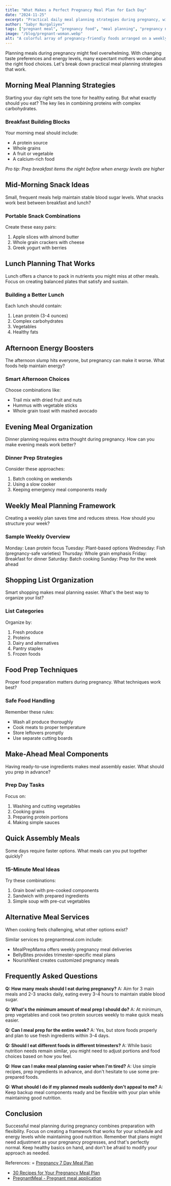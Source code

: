 ```yaml
---
title: "What Makes a Perfect Pregnancy Meal Plan for Each Day"
date: "2024-11-25"
excerpt: "Practical daily meal planning strategies during pregnancy, with simple recipes and food combinations that support both mom and baby."
author: "Sabyr Nurgaliyev"
tags: ["pregnant meal", "pregnancy food", "meal planning", "pregnancy nutrition"]
image: "/blog/pregnant-woman.webp"
alt: "A colorful array of pregnancy-friendly foods arranged on a weekly meal planner"
---
```


Planning meals during pregnancy might feel overwhelming. With changing taste preferences and energy levels, many expectant mothers wonder about the right food choices. Let's break down practical meal planning strategies that work.

## Morning Meal Planning Strategies

Starting your day right sets the tone for healthy eating. But what exactly should you eat? The key lies in combining proteins with complex carbohydrates.

### Breakfast Building Blocks

Your morning meal should include:
- A protein source
- Whole grains
- A fruit or vegetable
- A calcium-rich food

*Pro tip: Prep breakfast items the night before when energy levels are higher*

## Mid-Morning Snack Ideas

Small, frequent meals help maintain stable blood sugar levels. What snacks work best between breakfast and lunch?

### Portable Snack Combinations

Create these easy pairs:
1. Apple slices with almond butter
2. Whole grain crackers with cheese
3. Greek yogurt with berries

## Lunch Planning That Works

Lunch offers a chance to pack in nutrients you might miss at other meals. Focus on creating balanced plates that satisfy and sustain.

### Building a Better Lunch

Each lunch should contain:
1. Lean protein (3-4 ounces)
2. Complex carbohydrates
3. Vegetables
4. Healthy fats

## Afternoon Energy Boosters

The afternoon slump hits everyone, but pregnancy can make it worse. What foods help maintain energy?

### Smart Afternoon Choices

Choose combinations like:
- Trail mix with dried fruit and nuts
- Hummus with vegetable sticks
- Whole grain toast with mashed avocado

## Evening Meal Organization

Dinner planning requires extra thought during pregnancy. How can you make evening meals work better?

### Dinner Prep Strategies

Consider these approaches:
1. Batch cooking on weekends
2. Using a slow cooker
3. Keeping emergency meal components ready

## Weekly Meal Planning Framework

Creating a weekly plan saves time and reduces stress. How should you structure your week?

### Sample Weekly Overview

Monday: Lean protein focus
Tuesday: Plant-based options
Wednesday: Fish (pregnancy-safe varieties)
Thursday: Whole grain emphasis
Friday: Breakfast for dinner
Saturday: Batch cooking
Sunday: Prep for the week ahead

## Shopping List Organization

Smart shopping makes meal planning easier. What's the best way to organize your list?

### List Categories

Organize by:
1. Fresh produce
2. Proteins
3. Dairy and alternatives
4. Pantry staples
5. Frozen foods

## Food Prep Techniques

Proper food preparation matters during pregnancy. What techniques work best?

### Safe Food Handling

Remember these rules:
- Wash all produce thoroughly
- Cook meats to proper temperature
- Store leftovers promptly
- Use separate cutting boards

## Make-Ahead Meal Components

Having ready-to-use ingredients makes meal assembly easier. What should you prep in advance?

### Prep Day Tasks

Focus on:
1. Washing and cutting vegetables
2. Cooking grains
3. Preparing protein portions
4. Making simple sauces

## Quick Assembly Meals

Some days require faster options. What meals can you put together quickly?

### 15-Minute Meal Ideas

Try these combinations:
1. Grain bowl with pre-cooked components
2. Sandwich with prepared ingredients
3. Simple soup with pre-cut vegetables

## Alternative Meal Services

When cooking feels challenging, what other options exist?

Similar services to pregnantmeal.com include:
- MealPrepMama offers weekly pregnancy meal deliveries
- BellyBites provides trimester-specific meal plans
- NourishNest creates customized pregnancy meals

## Frequently Asked Questions

**Q: How many meals should I eat during pregnancy?**
A: Aim for 3 main meals and 2-3 snacks daily, eating every 3-4 hours to maintain stable blood sugar.

**Q: What's the minimum amount of meal prep I should do?**
A: At minimum, prep vegetables and cook two protein sources weekly to make quick meals easier.

**Q: Can I meal prep for the entire week?**
A: Yes, but store foods properly and plan to use fresh ingredients within 3-4 days.

**Q: Should I eat different foods in different trimesters?**
A: While basic nutrition needs remain similar, you might need to adjust portions and food choices based on how you feel.

**Q: How can I make meal planning easier when I'm tired?**
A: Use simple recipes, prep ingredients in advance, and don't hesitate to use some pre-prepared foods.

**Q: What should I do if my planned meals suddenly don't appeal to me?**
A: Keep backup meal components ready and be flexible with your plan while maintaining good nutrition.

## Conclusion

Successful meal planning during pregnancy combines preparation with flexibility. Focus on creating a framework that works for your schedule and energy levels while maintaining good nutrition. Remember that plans might need adjustment as your pregnancy progresses, and that's perfectly normal. Keep healthy basics on hand, and don't be afraid to modify your approach as needed.

References:
= [Pregnancy 7 Day Meal Plan](https://www.australianeggs.org.au/nutrition/meal-plans/pregnancy-meal-plan)
- [30 Recipes for Your Pregnancy Meal Plan](https://www.parents.com/pregnancy/my-body/nutrition/prenatal-meal-plan/)
- [PregnantMeal - Pregnant meal application](https://pregnantmeal.com/)